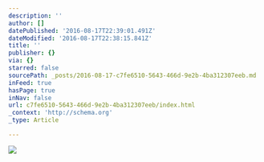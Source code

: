 ```yaml
---
description: ''
author: []
datePublished: '2016-08-17T22:39:01.491Z'
dateModified: '2016-08-17T22:38:15.841Z'
title: ''
publisher: {}
via: {}
starred: false
sourcePath: _posts/2016-08-17-c7fe6510-5643-466d-9e2b-4ba312307eeb.md
inFeed: true
hasPage: true
inNav: false
url: c7fe6510-5643-466d-9e2b-4ba312307eeb/index.html
_context: 'http://schema.org'
_type: Article

---
```

![](https://the-grid-user-content.s3-us-west-2.amazonaws.com/d20d6426-03a4-406e-a4b3-f6a151365e2b.jpg)